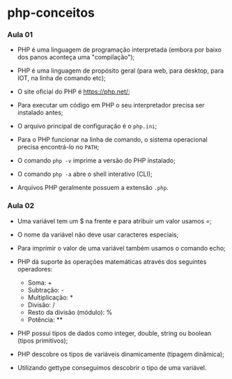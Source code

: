 # php-conceitos

### Aula 01 

- PHP é uma linguagem de programação interpretada (embora por baixo dos panos aconteça uma "compilação");

- PHP é uma linguagem de propósito geral (para web, para desktop, para IOT, na linha de comando etc);

- O site oficial do PHP é https://php.net/;

- Para executar um código em PHP o seu interpretador precisa ser instalado antes;

- O arquivo principal de configuração é o `php.ini`;

- Para o PHP funcionar na linha de comando, o sistema operacional precisa encontrá-lo no `PATH`;

- O comando `php -v` imprime a versão do PHP instalado;

- O comando `php -a` abre o shell interativo (CLI);

- Arquivos PHP geralmente possuem a extensão `.php`.

### Aula 02 

- Uma variável tem um $ na frente e para atribuir um valor usamos =;

- O nome da variável não deve usar caracteres especiais;

- Para imprimir o valor de uma variável também usamos o comando echo;

- PHP dá suporte às operações matemáticas através dos seguintes operadores:
  - Soma: +
  - Subtração: -
  - Multiplicação: *
  - Divisão: /
  - Resto da divisão (módulo): %
  - Potência: **

- PHP possui tipos de dados como integer, double, string ou boolean (tipos primitivos);

- PHP descobre os tipos de variáveis dinamicamente (tipagem dinâmica);

- Utilizando gettype conseguimos descobrir o tipo de uma variável.